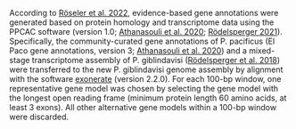 According to [Röseler et al. 2022](https://europepmc.org/article/MED/35980151), evidence-based gene annotations were generated based on protein homology and transcriptome data using the PPCAC software (version 1.0; [Athanasouli et al. 2020](https://europepmc.org/article/MED/33045985); [Rödelsperger 2021](https://europepmc.org/article/MED/33765927)). Specifically, the community-curated gene annotations of P. pacificus (El Paco gene annotations, version 3; [Athanasouli et al. 2020](https://europepmc.org/article/MED/33045985)) and a mixed-stage transcriptome assembly of P. giblindavisi ([Rödelsperger et al. 2018](https://europepmc.org/article/MED/30245109)) were transferred to the new P. giblindavisi genome assembly by alignment with the software [exonerate](https://github.com/nathanweeks/exonerate) (version 2.2.0). For each 100-bp window, one representative gene model was chosen by selecting the gene model with the longest open reading frame (minimum protein length 60 amino acids, at least 3 exons). All other alternative gene models within a 100-bp window were discarded.
